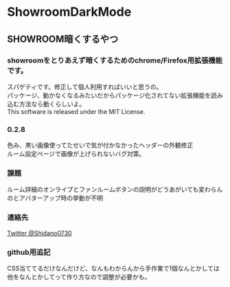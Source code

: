 # ShowroomDarkMode
## SHOWROOM暗くするやつ  
### showroomをとりあえず暗くするためのchrome/Firefox用拡張機能です。  
スパゲティです。修正して個人利用すればいいと思うの。  
パッケージ、動かなくなるみたいだからパッケージ化されてない拡張機能を読み込む方法なら動くらしいよ。  
This software is released under the MIT License.  
### 0.2.8  
色み、黒い画像使ってたせいで気が付かなかったヘッダーの外観修正  
ルーム設定ページで画像が上げられないバグ対策。  
### 課題
ルーム詳細のオンライブとファンルームボタンの説明がどうあがいても変わらんのとアバターアップ時の挙動が不明
### 連絡先
[Twitter @Shidano0730](https://twitter.com/Shidano0730)

### github用追記
CSS当ててるだけなんだけど、なんもわからんから手作業で1個なんとかしては他をなんとかしてって作り方なので調整が必要かも。
